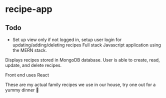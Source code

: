 # recipe-app

## Todo
- Set up view only if not logged in, setup user login for updating/adding/deleting recipes
Full stack Javascript application using the MERN stack.

Displays recipes stored in MongoDB database. User is able to create, read, update, and delete recipes. 

Front end uses React

These are my actual family recipes we use in our house, try one out for a yummy dinner 🙂